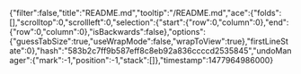 {"filter":false,"title":"README.md","tooltip":"/README.md","ace":{"folds":[],"scrolltop":0,"scrollleft":0,"selection":{"start":{"row":0,"column":0},"end":{"row":0,"column":0},"isBackwards":false},"options":{"guessTabSize":true,"useWrapMode":false,"wrapToView":true},"firstLineState":0},"hash":"583b2c7ff9b587eff8c8eb92a836ccccd2535845","undoManager":{"mark":-1,"position":-1,"stack":[]},"timestamp":1477964986000}